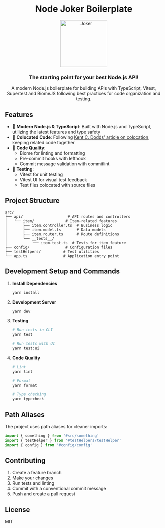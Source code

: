 <h1 align="center">Node Joker Boilerplate</h1>

<div align="center">
<img src="https://i.pinimg.com/736x/b9/0c/ac/b90cacaeaa59c2a6d82a4bf6d57b7ff7.jpg" alt="Joker" width="150" align="center" />

<h3>The starting point for your best Node.js API!</h3>

A modern Node.js boilerplate for building APIs with TypeScript, Vitest, Supertest and BiomeJS following best practices for code organization and testing.
</div>



## Features

- 🚀 **Modern Node.js & TypeScript**: Built with Node.js and TypeScript, utilizing the latest features and type safety
- 🧩 **Colocated Code**: Following [Kent C. Dodds' article on colocation](https://kentcdodds.com/blog/colocation), keeping related code together
- 🧹 **Code Quality**: 
  - Biome for linting and formatting
  - Pre-commit hooks with lefthook
  - Commit message validation with commitlint
- 🧪 **Testing**: 
  - Vitest for unit testing
  - Vitest UI for visual test feedback
  - Test files colocated with source files

## Project Structure

```
src/
├── api/                    # API routes and controllers
│   └── item/              # Item-related features
│       ├── item.controller.ts  # Business logic
│       ├── item.model.ts       # Data models
│       ├── item.router.ts      # Route definitions
│       └── __tests__/
│           └── item.test.ts  # Tests for item feature
├── config/                # Configuration files
├── testHelpers/          # Test utilities
└── app.ts                # Application entry point
```

## Development Setup and Commands

1. **Install Dependencies**
   ```bash
   yarn install
   ```

2. **Development Server**
   ```bash
   yarn dev
   ```

3. **Testing**
   ```bash
   # Run tests in CLI
   yarn test
   
   # Run tests with UI
   yarn test:ui
   ```

4. **Code Quality**
   ```bash
   # Lint
   yarn lint
   
   # Format
   yarn format
   
   # Type checking
   yarn typecheck
   ```

## Path Aliases

The project uses path aliases for cleaner imports:

```typescript
import { something } from '#src/something'
import { testHelper } from '#testHelpers/testHelper'
import { config } from '#config/config'
```

## Contributing

1. Create a feature branch
2. Make your changes
3. Run tests and linting
4. Commit with a conventional commit message
5. Push and create a pull request

## License

MIT 
